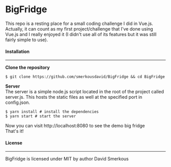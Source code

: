 # BigFridge
This repo is a resting place for a small coding challenge I did in Vue.js. Actually, it can count as my first project/challenge that I've done using Vue.js and I really enjoyed it (I didn't use all of its features but it was still fairly simple to use). 

#### Installation
-------------------------
**Clone the repository**<br />
```
$ git clone https://github.com/smerkousdavid/BigFridge && cd BigFridge
```
**Server**<br />
The server is a simple node.js script located in the root of the project called server.js. This hosts the static files as well at the specified port in config.json.
```
$ yarn install # install the dependencies
$ yarn start # start the server
```
Now you can visit http://localhost:8080 to see the demo big fridge<br />
That's it!

#### License
--------------------
BigFridge is licensed under MIT by author David Smerkous
